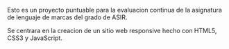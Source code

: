 Esto es un proyecto puntuable para la evaluacion continua de la asignatura de lenguaje de marcas del grado de ASIR.

Se centrara en la creacion de un sitio web responsive hecho con HTML5, CSS3 y JavaScript.

